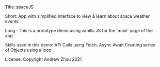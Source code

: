Title: spaceJS

Short: App with simplified interface to view & learn about space weather events.

Long : This is a prototype demo using vanilla JS for the 'main' page of the app.

Skills used in this demo:
 API Calls using Fetch, Async Await
 Creating series of Objects using a loop

License:
 Copyright Andrew Zhou 2021